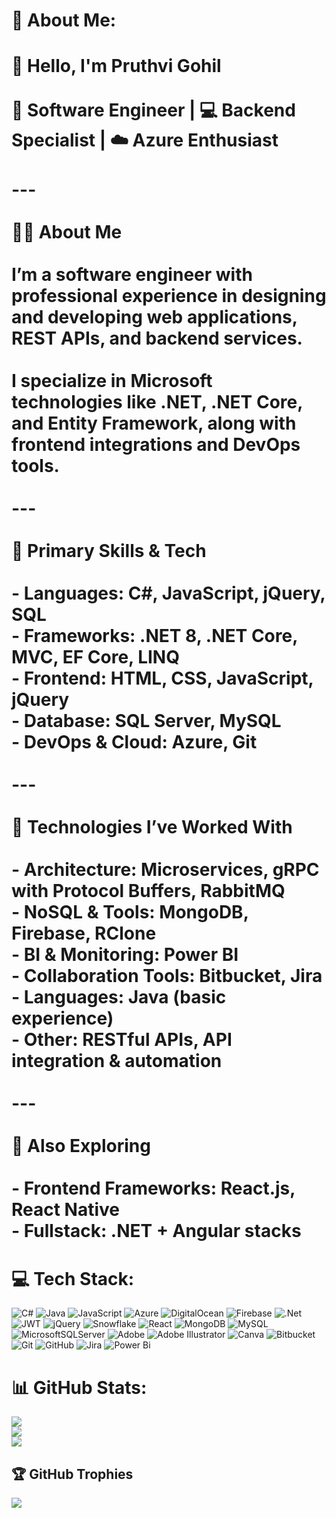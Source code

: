 # 💫 About Me:
# 👋 Hello, I'm Pruthvi Gohil<br><br>🎯 Software Engineer | 💻 Backend Specialist | ☁️ Azure Enthusiast<br><br>---<br><br>🧑‍💼 About Me<br><br>I’m a software engineer with professional experience in designing and developing web applications, REST APIs, and backend services.<br><br>I specialize in Microsoft technologies like **.NET**, **.NET Core**, and **Entity Framework**, along with frontend integrations and DevOps tools.<br><br>---<br><br>🔧 Primary Skills & Tech<br><br>- **Languages**: C#, JavaScript, jQuery, SQL  <br>- **Frameworks**: .NET 8, .NET Core, MVC, EF Core, LINQ  <br>- **Frontend**: HTML, CSS, JavaScript, jQuery  <br>- **Database**: SQL Server, MySQL  <br>- **DevOps & Cloud**: Azure, Git  <br><br>---<br><br>🚀 Technologies I’ve Worked With<br><br>- **Architecture**: Microservices, gRPC with Protocol Buffers, RabbitMQ  <br>- **NoSQL & Tools**: MongoDB, Firebase, RClone  <br>- **BI & Monitoring**: Power BI  <br>- **Collaboration Tools**: Bitbucket, Jira  <br>- **Languages**: Java (basic experience)  <br>- **Other**: RESTful APIs, API integration & automation  <br><br>---<br><br>🧪 Also Exploring<br><br>- **Frontend Frameworks**: React.js, React Native  <br>- **Fullstack**: .NET + Angular stacks  


# 💻 Tech Stack:
![C#](https://img.shields.io/badge/c%23-%23239120.svg?style=for-the-badge&logo=csharp&logoColor=white) ![Java](https://img.shields.io/badge/java-%23ED8B00.svg?style=for-the-badge&logo=openjdk&logoColor=white) ![JavaScript](https://img.shields.io/badge/javascript-%23323330.svg?style=for-the-badge&logo=javascript&logoColor=%23F7DF1E) ![Azure](https://img.shields.io/badge/azure-%230072C6.svg?style=for-the-badge&logo=microsoftazure&logoColor=white) ![DigitalOcean](https://img.shields.io/badge/DigitalOcean-%230167ff.svg?style=for-the-badge&logo=digitalOcean&logoColor=white) ![Firebase](https://img.shields.io/badge/firebase-%23039BE5.svg?style=for-the-badge&logo=firebase) ![.Net](https://img.shields.io/badge/.NET-5C2D91?style=for-the-badge&logo=.net&logoColor=white) ![JWT](https://img.shields.io/badge/JWT-black?style=for-the-badge&logo=JSON%20web%20tokens) ![jQuery](https://img.shields.io/badge/jquery-%230769AD.svg?style=for-the-badge&logo=jquery&logoColor=white) ![Snowflake](https://img.shields.io/badge/snowflake-%2329B5E8.svg?style=for-the-badge&logo=snowflake&logoColor=white) ![React](https://img.shields.io/badge/react-%2320232a.svg?style=for-the-badge&logo=react&logoColor=%2361DAFB) ![MongoDB](https://img.shields.io/badge/MongoDB-%234ea94b.svg?style=for-the-badge&logo=mongodb&logoColor=white) ![MySQL](https://img.shields.io/badge/mysql-4479A1.svg?style=for-the-badge&logo=mysql&logoColor=white) ![MicrosoftSQLServer](https://img.shields.io/badge/Microsoft%20SQL%20Server-CC2927?style=for-the-badge&logo=microsoft%20sql%20server&logoColor=white) ![Adobe](https://img.shields.io/badge/adobe-%23FF0000.svg?style=for-the-badge&logo=adobe&logoColor=white) ![Adobe Illustrator](https://img.shields.io/badge/adobe%20illustrator-%23FF9A00.svg?style=for-the-badge&logo=adobe%20illustrator&logoColor=white) ![Canva](https://img.shields.io/badge/Canva-%2300C4CC.svg?style=for-the-badge&logo=Canva&logoColor=white) ![Bitbucket](https://img.shields.io/badge/bitbucket-%230047B3.svg?style=for-the-badge&logo=bitbucket&logoColor=white) ![Git](https://img.shields.io/badge/git-%23F05033.svg?style=for-the-badge&logo=git&logoColor=white) ![GitHub](https://img.shields.io/badge/github-%23121011.svg?style=for-the-badge&logo=github&logoColor=white) ![Jira](https://img.shields.io/badge/jira-%230A0FFF.svg?style=for-the-badge&logo=jira&logoColor=white) ![Power Bi](https://img.shields.io/badge/power_bi-F2C811?style=for-the-badge&logo=powerbi&logoColor=black)
# 📊 GitHub Stats:
![](https://github-readme-stats.vercel.app/api?username=mm-pruthvig&theme=dark&hide_border=false&include_all_commits=true&count_private=true)<br/>
![](https://nirzak-streak-stats.vercel.app/?user=mm-pruthvig&theme=dark&hide_border=false)<br/>
![](https://github-readme-stats.vercel.app/api/top-langs/?username=mm-pruthvig&theme=dark&hide_border=false&include_all_commits=true&count_private=true&layout=compact)

## 🏆 GitHub Trophies
![](https://github-profile-trophy.vercel.app/?username=mm-pruthvig&theme=radical&no-frame=false&no-bg=true&margin-w=4)

<!-- Proudly created with GPRM ( https://gprm.itsvg.in ) -->

